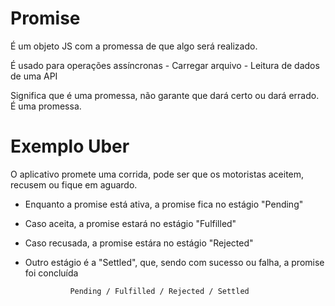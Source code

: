 # Promise

É um objeto JS com a promessa de que algo será realizado.

É usado para operações assíncronas
    - Carregar arquivo
    - Leitura de dados de uma API

Significa que é uma promessa, não garante que dará certo ou dará errado. É uma promessa.

# Exemplo Uber
O aplicativo promete uma corrida, pode ser que os motoristas aceitem, recusem ou fique em aguardo.

- Enquanto a promise está ativa, a promise fica no estágio "Pending"
- Caso aceita, a promise estará no estágio "Fulfilled"
- Caso recusada, a promise estára no estágio "Rejected"
- Outro estágio é a "Settled", que, sendo com sucesso ou falha, a promise foi concluída


                Pending / Fulfilled / Rejected / Settled